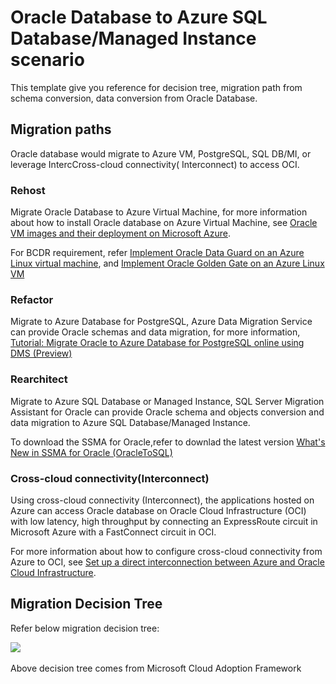 # Oracle Database to Azure SQL Database/Managed Instance scenario

This template give you reference for decision tree, migration path from schema conversion, data conversion from Oracle Database.

## Migration paths

Oracle database would migrate to Azure VM, PostgreSQL, SQL DB/MI, or leverage IntercCross-cloud connectivity( Interconnect) to access OCI.

### Rehost

Migrate Oracle Database to Azure Virtual Machine, for more information about how to install Oracle database on Azure Virtual Machine, see [Oracle VM images and their deployment on Microsoft Azure](https://docs.microsoft.com/en-us/azure/virtual-machines/workloads/oracle/oracle-vm-solutions).


For BCDR requirement, refer [Implement Oracle Data Guard on an Azure Linux virtual machine](https://docs.microsoft.com/en-us/azure/virtual-machines/workloads/oracle/configure-oracle-dataguard), and [Implement Oracle Golden Gate on an Azure Linux VM](https://docs.microsoft.com/en-us/azure/virtual-machines/workloads/oracle/configure-oracle-golden-gate) 


### Refactor

Migrate to Azure Database for PostgreSQL, Azure Data Migration Service can provide Oracle schemas and data migration, for more information, [Tutorial: Migrate Oracle to Azure Database for PostgreSQL online using DMS (Preview)](https://docs.microsoft.com/en-us/azure/dms/tutorial-oracle-azure-postgresql-online)

### Rearchitect

Migrate to Azure SQL Database or Managed Instance, SQL Server Migration Assistant for Oracle can provide Oracle schema and objects conversion and data migration to Azure SQL Database/Managed Instance. 

To download the SSMA for Oracle,refer to downlad the latest version [What's New in SSMA for Oracle (OracleToSQL)](https://docs.microsoft.com/en-us/sql/ssma/oracle/what-s-new-in-ssma-for-oracle-oracletosql?view=sql-server-ver15) 


### Cross-cloud connectivity(Interconnect)

Using cross-cloud connectivity (Interconnect), the applications hosted on Azure can access Oracle database on Oracle Cloud Infrastructure (OCI) with low latency, high throughput by connecting an ExpressRoute circuit in Microsoft Azure with a FastConnect circuit in OCI. 

For more information about how to configure cross-cloud connectivity from Azure to OCI, see [Set up a direct interconnection between Azure and Oracle Cloud Infrastructure](https://docs.microsoft.com/en-us/azure/virtual-machines/workloads/oracle/configure-azure-oci-networking).

## Migration Decision Tree

Refer below migration decision tree:

<IMG SRC="https://github.com/amberz/Azure-Data-Services-Practices/blob/master/Images/OracleMigrationDecisionTree.jpg" />&nbsp;

Above decision tree comes from Microsoft Cloud Adoption Framework 

